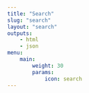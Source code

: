 ```yaml
---
title: "Search"
slug: "search"
layout: "search"
outputs:
    - html
    - json
menu:
    main:
        weight: 30
        params: 
            icon: search
---
```

